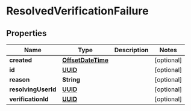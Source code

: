 
# ResolvedVerificationFailure

## Properties
Name | Type | Description | Notes
------------ | ------------- | ------------- | -------------
**created** | [**OffsetDateTime**](OffsetDateTime.md) |  |  [optional]
**id** | [**UUID**](UUID.md) |  |  [optional]
**reason** | **String** |  |  [optional]
**resolvingUserId** | [**UUID**](UUID.md) |  |  [optional]
**verificationId** | [**UUID**](UUID.md) |  |  [optional]



